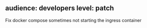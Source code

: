 audience: developers
level: patch
---
Fix docker compose sometimes not starting the ingress container
